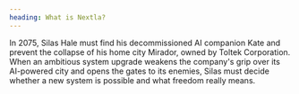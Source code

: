 ```yaml
---
heading: What is Nextla?
---
```

In 2075, Silas Hale must find his decommissioned AI companion Kate and prevent the collapse of his home city Mirador, owned by Toltek Corporation. When an ambitious system upgrade weakens the company's grip over its AI-powered city and opens the gates to its enemies, Silas must decide whether a new system is possible and what freedom really means.